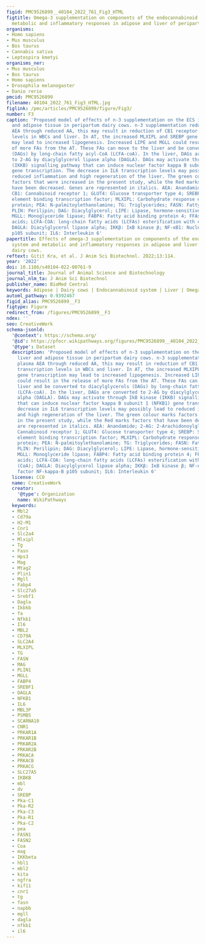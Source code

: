 ```yaml
---
figid: PMC9526899__40104_2022_761_Fig3_HTML
figtitle: Omega-3 supplementation on components of the endocannabinoid system and
  metabolic and inflammatory responses in adipose and liver of peripartum dairy cows
organisms:
- Homo sapiens
- Mus musculus
- Bos taurus
- Cannabis sativa
- Leptospira kmetyi
organisms_ner:
- Mus musculus
- Bos taurus
- Homo sapiens
- Drosophila melanogaster
- Danio rerio
pmcid: PMC9526899
filename: 40104_2022_761_Fig3_HTML.jpg
figlink: /pmc/articles/PMC9526899/figure/Fig3/
number: F3
caption: 'Proposed model of effects of n-3 supplementation on the ECS in blood, liver
  and adipose tissue in peripartum dairy cows. n-3 supplementation reduces plasma
  AEA through reduced AA, this may result in reduction of CB1 receptor gene transcription
  levels in WBCs and liver. In AT, the increased MLXIPL and SREBP gene transcription
  may lead to increased lipogenesis. Increased LIPE and MGLL could result in the release
  of more FAs from the AT. These FAs can move to the liver and be converted to diacylglycerols
  (DAGs) by long-chain fatty acyl-CoA (LCFA-coA). In the liver, DAGs are converted
  to 2-AG by diacylglycerol lipase alpha (DAGLA). DAGs may activate through IkB kinase
  (IKKB) signalling pathway that can induce nuclear factor kappa B subunit 1 (NFKB1)
  gene transcription. The decrease in IL6 transcription levels may possibly lead to
  reduced inflammation and high regeneration of the liver. The green colour marks
  factors that were increased in the present study, while the Red marks factors that
  have been decreased. Genes are represented in italics. AEA: Anandamide; 2-AG: 2-Arachidonoylglycerol;
  CB1: Cannabinoid receptor 1; GLUT4: Glucose transporter type 4; SREBP: Sterol regulatory
  element binding transcription factor; MLXIPL: Carbohydrate response element binding
  protein; PEA: N-palmitoylethanolamine; TG: Triglycerides; FASN: Fatty acid synthase;
  PLIN: Perilipin; DAG: Diacylglycerol; LIPE: Lipase, hormone-sensitive; MAG: Monoacylglycerol;
  MGLL: Monoglyceride lipase; FABP4: Fatty acid binding protein 4; FFAs: Free fatty
  acids; LCFA-COA: long-chain fatty acids (LCFAs) esterification with coenzyme A (CoA);
  DAGLA: Diacylglycerol lipase alpha; IKKβ: IκB kinase β; NF-κB1: Nuclear factor NF-kappa-B
  p105 subunit; IL6: Interleukin 6'
papertitle: Effects of omega-3 supplementation on components of the endocannabinoid
  system and metabolic and inflammatory responses in adipose and liver of peripartum
  dairy cows.
reftext: Gitit Kra, et al. J Anim Sci Biotechnol. 2022;13:114.
year: '2022'
doi: 10.1186/s40104-022-00761-9
journal_title: Journal of Animal Science and Biotechnology
journal_nlm_ta: J Anim Sci Biotechnol
publisher_name: BioMed Central
keywords: Adipose | Dairy cows | Endocannabinoid system | Liver | Omega-3
automl_pathway: 0.9392467
figid_alias: PMC9526899__F3
figtype: Figure
redirect_from: /figures/PMC9526899__F3
ndex: ''
seo: CreativeWork
schema-jsonld:
  '@context': https://schema.org/
  '@id': https://pfocr.wikipathways.org/figures/PMC9526899__40104_2022_761_Fig3_HTML.html
  '@type': Dataset
  description: 'Proposed model of effects of n-3 supplementation on the ECS in blood,
    liver and adipose tissue in peripartum dairy cows. n-3 supplementation reduces
    plasma AEA through reduced AA, this may result in reduction of CB1 receptor gene
    transcription levels in WBCs and liver. In AT, the increased MLXIPL and SREBP
    gene transcription may lead to increased lipogenesis. Increased LIPE and MGLL
    could result in the release of more FAs from the AT. These FAs can move to the
    liver and be converted to diacylglycerols (DAGs) by long-chain fatty acyl-CoA
    (LCFA-coA). In the liver, DAGs are converted to 2-AG by diacylglycerol lipase
    alpha (DAGLA). DAGs may activate through IkB kinase (IKKB) signalling pathway
    that can induce nuclear factor kappa B subunit 1 (NFKB1) gene transcription. The
    decrease in IL6 transcription levels may possibly lead to reduced inflammation
    and high regeneration of the liver. The green colour marks factors that were increased
    in the present study, while the Red marks factors that have been decreased. Genes
    are represented in italics. AEA: Anandamide; 2-AG: 2-Arachidonoylglycerol; CB1:
    Cannabinoid receptor 1; GLUT4: Glucose transporter type 4; SREBP: Sterol regulatory
    element binding transcription factor; MLXIPL: Carbohydrate response element binding
    protein; PEA: N-palmitoylethanolamine; TG: Triglycerides; FASN: Fatty acid synthase;
    PLIN: Perilipin; DAG: Diacylglycerol; LIPE: Lipase, hormone-sensitive; MAG: Monoacylglycerol;
    MGLL: Monoglyceride lipase; FABP4: Fatty acid binding protein 4; FFAs: Free fatty
    acids; LCFA-COA: long-chain fatty acids (LCFAs) esterification with coenzyme A
    (CoA); DAGLA: Diacylglycerol lipase alpha; IKKβ: IκB kinase β; NF-κB1: Nuclear
    factor NF-kappa-B p105 subunit; IL6: Interleukin 6'
  license: CC0
  name: CreativeWork
  creator:
    '@type': Organization
    name: WikiPathways
  keywords:
  - Mbl2
  - Cd79a
  - H2-M1
  - Cnr1
  - Slc2a4
  - Mlxipl
  - Tg
  - Fasn
  - Hps3
  - Mag
  - Mtag2
  - Plin1
  - Mgll
  - Fabp4
  - Slc27a5
  - Srebf1
  - Dagla
  - Ikbkb
  - fa
  - Nfkb1
  - Il6
  - MBL2
  - CD79A
  - SLC2A4
  - MLXIPL
  - TG
  - FASN
  - MAG
  - PLIN1
  - MGLL
  - FABP4
  - SREBF1
  - DAGLA
  - NFKB1
  - IL6
  - MBL3P
  - PSMB5
  - SCARNA10
  - CNR1
  - PRKAR1A
  - PRKAR1B
  - PRKAR2A
  - PRKAR2B
  - PRKACA
  - PRKACB
  - PRKACG
  - SLC27A5
  - IKBKB
  - mbl
  - dv
  - SREBP
  - Pka-C1
  - Pka-R2
  - Pka-C3
  - Pka-R1
  - Pka-C2
  - pea
  - FASN1
  - FASN2
  - Coa
  - mag
  - IKKbeta
  - hbl1
  - mbl2
  - kita
  - ngfra
  - kif11
  - cnr1
  - tg
  - fasn
  - napbb
  - mgll
  - dagla
  - nfkb1
  - il6
---
```

